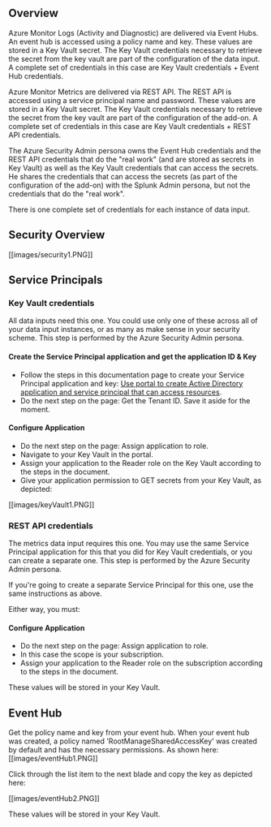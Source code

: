## Overview
Azure Monitor Logs (Activity and Diagnostic) are delivered via Event Hubs. An event hub is accessed using a policy name and key. These values are stored in a Key Vault secret. The Key Vault credentials necessary to retrieve the secret from the key vault are part of the configuration of the data input. A complete set of credentials in this case are Key Vault credentials + Event Hub credentials.

Azure Monitor Metrics are delivered via REST API. The REST API is accessed using a service principal name and password. These values are stored in a Key Vault secret. The Key Vault credentials necessary to retrieve the secret from the key vault are part of the configuration of the add-on. A complete set of credentials in this case are Key Vault credentials + REST API credentials.

The Azure Security Admin persona owns the Event Hub credentials and the REST API credentials that do the "real work" (and are stored as secrets in Key Vault) as well as the Key Vault credentials that can access the secrets. He shares the credentials that can access the secrets (as part of the configuration of the add-on) with the Splunk Admin persona, but not the credentials that do the "real work".

There is one complete set of credentials for each instance of data input. 

## Security Overview
[[images/security1.PNG]]

## Service Principals

### Key Vault credentials

All data inputs need this one. You could use only one of these across all of your data input instances, or as many as make sense in your security scheme. This step is performed by the Azure Security Admin persona.

#### Create the Service Principal application and get the application ID & Key

* Follow the steps in this documentation page to create your Service Principal application and key: [Use portal to create Active Directory application and service principal that can access resources](https://docs.microsoft.com/en-us/azure/azure-resource-manager/resource-group-create-service-principal-portal#create-an-active-directory-application).
* Do the next step on the page: Get the Tenant ID. Save it aside for the moment.

#### Configure Application

* Do the next step on the page: Assign application to role. 
* Navigate to your Key Vault in the portal.
* Assign your application to the Reader role on the Key Vault according to the steps in the document.
* Give your application permission to GET secrets from your Key Vault, as depicted:

[[images/keyVault1.PNG]]

### REST API credentials

The metrics data input requires this one. You may use the same Service Principal application for this that you did for Key Vault credentials, or you can create a separate one. This step is performed by the Azure Security Admin persona.

If you're going to create a separate Service Principal for this one, use the same instructions as above.

Either way, you must:

#### Configure Application

* Do the next step on the page: Assign application to role. 
* In this case the scope is your subscription.
* Assign your application to the Reader role on the subscription according to the steps in the document.

These values will be stored in your Key Vault.

## Event Hub

Get the policy name and key from your event hub. When your event hub was created, a policy named 'RootManageSharedAccessKey' was created by default and has the necessary permissions. As shown here:
[[images/eventHub1.PNG]]

Click through the list item to the next blade and copy the key as depicted here:

[[images/eventHub2.PNG]]

These values will be stored in your Key Vault.